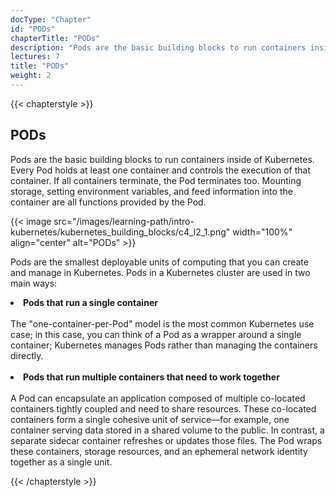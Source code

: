 ```yaml
---
docType: "Chapter"
id: "PODs"
chapterTitle: "PODs"
description: "Pods are the basic building blocks to run containers inside of Kubernetes. Every Pod holds at least one container and controls the execution of that container."
lectures: 7
title: "PODs"
weight: 2
---
```

{{< chapterstyle >}}

<h2 class="chapter-sub-heading">PODs</h2>

Pods are the basic building blocks to run containers inside of Kubernetes. Every Pod holds at least one container and controls the execution of that container. If all containers terminate, the Pod terminates too. Mounting storage, setting environment variables, and feed information into the container are all functions provided by the Pod.

{{< image src="/images/learning-path/intro-kubernetes/kubernetes_building_blocks/c4_l2_1.png" width="100%" align="center" alt="PODs" >}}

Pods are the smallest deployable units of computing that you can create and manage in Kubernetes. Pods in a Kubernetes cluster are used in two main ways:

<li><strong>Pods that run a single container</strong></li>
</br>
The "one-container-per-Pod" model is the most common Kubernetes use case; in this case, you can think of a Pod as a wrapper around a single container; Kubernetes manages Pods rather than managing the containers directly.
</br>
</br>
<li><strong>Pods that run multiple containers that need to work together</strong></li>
</br>
A Pod can encapsulate an application composed of multiple co-located containers tightly coupled and need to share resources. These co-located containers form a single cohesive unit of service—for example, one container serving data stored in a shared volume to the public. In contrast, a separate sidecar container refreshes or updates those files. The Pod wraps these containers, storage resources, and an ephemeral network identity together as a single unit.

{{< /chapterstyle >}}